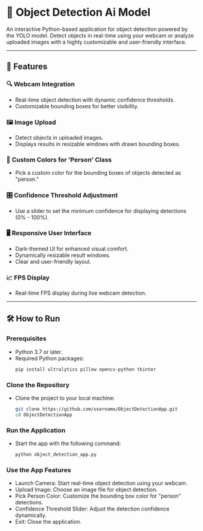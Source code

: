 # 🚀 Object Detection Ai Model

An interactive Python-based application for object detection powered by the YOLO model. Detect objects in real-time using your webcam or analyze uploaded images with a highly customizable and user-friendly interface.

---

## 🌟 Features

### 🔍 **Webcam Integration**
- Real-time object detection with dynamic confidence thresholds.
- Customizable bounding boxes for better visibility.

### 🖼️ **Image Upload**
- Detect objects in uploaded images.
- Displays results in resizable windows with drawn bounding boxes.

### 🎨 **Custom Colors for 'Person' Class**
- Pick a custom color for the bounding boxes of objects detected as "person."

### 🎛️ **Confidence Threshold Adjustment**
- Use a slider to set the minimum confidence for displaying detections (0% - 100%).

### 🖥️ **Responsive User Interface**
- Dark-themed UI for enhanced visual comfort.
- Dynamically resizable result windows.
- Clear and user-friendly layout.

### 📈 **FPS Display**
- Real-time FPS display during live webcam detection.

---

## 🛠️ How to Run

### Prerequisites
- Python 3.7 or later.
- Required Python packages:
  ```bash
  pip install ultralytics pillow opencv-python tkinter

### Clone the Repository
- Clone the project to your local machine:
  ```bash
  git clone https://github.com/username/ObjectDetectionApp.git
  cd ObjectDetectionApp

### Run the Application
- Start the app with the following command:
  ```bash
  python object_detection_app.py
  
### Use the App Features
- Launch Camera: Start real-time object detection using your webcam.
- Upload Image: Choose an image file for object detection.
- Pick Person Color: Customize the bounding box color for "person" detections.
- Confidence Threshold Slider: Adjust the detection confidence dynamically.
- Exit: Close the application.
